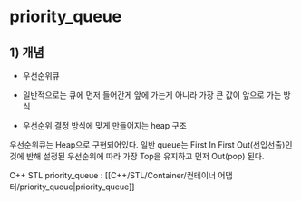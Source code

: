 # priority_queue

## 1) 개념
- 우선순위큐
- 일반적으로는 큐에 먼저 들어간게 앞에 가는게 아니라 가장 큰 값이 앞으로 가는 방식

- 우선순위 결정 방식에 맞게 만들어지는 heap 구조


우선순위큐는 Heap으로 구현되어있다.
일반 queue는 First In First Out(선입선출)인 것에 반해
설정된 우선순위에 따라 가장 Top을 유지하고 먼저 Out(pop) 된다.



C++ STL priority_queue : [[C++/STL/Container/컨테이너 어댑터/priority_queue|priority_queue]]



  